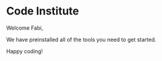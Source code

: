 # Code Institute

Welcome Fabi,

We have preinstalled all of the tools you need to get started.



Happy coding!